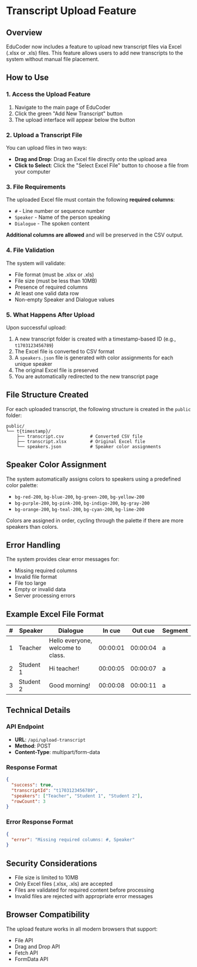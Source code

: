 # Transcript Upload Feature

## Overview

EduCoder now includes a feature to upload new transcript files via Excel (.xlsx or .xls) files. This feature allows users to add new transcripts to the system without manual file placement.

## How to Use

### 1. Access the Upload Feature

1. Navigate to the main page of EduCoder
2. Click the green "Add New Transcript" button
3. The upload interface will appear below the button

### 2. Upload a Transcript File

You can upload files in two ways:
- **Drag and Drop**: Drag an Excel file directly onto the upload area
- **Click to Select**: Click the "Select Excel File" button to choose a file from your computer

### 3. File Requirements

The uploaded Excel file must contain the following **required columns**:
- `#` - Line number or sequence number
- `Speaker` - Name of the person speaking
- `Dialogue` - The spoken content

**Additional columns are allowed** and will be preserved in the CSV output.

### 4. File Validation

The system will validate:
- File format (must be .xlsx or .xls)
- File size (must be less than 10MB)
- Presence of required columns
- At least one valid data row
- Non-empty Speaker and Dialogue values

### 5. What Happens After Upload

Upon successful upload:
1. A new transcript folder is created with a timestamp-based ID (e.g., `t1703123456789`)
2. The Excel file is converted to CSV format
3. A `speakers.json` file is generated with color assignments for each unique speaker
4. The original Excel file is preserved
5. You are automatically redirected to the new transcript page

## File Structure Created

For each uploaded transcript, the following structure is created in the `public` folder:

```
public/
└── t{timestamp}/
    ├── transcript.csv          # Converted CSV file
    ├── transcript.xlsx         # Original Excel file
    └── speakers.json           # Speaker color assignments
```

## Speaker Color Assignment

The system automatically assigns colors to speakers using a predefined color palette:
- `bg-red-200`, `bg-blue-200`, `bg-green-200`, `bg-yellow-200`
- `bg-purple-200`, `bg-pink-200`, `bg-indigo-200`, `bg-gray-200`
- `bg-orange-200`, `bg-teal-200`, `bg-cyan-200`, `bg-lime-200`

Colors are assigned in order, cycling through the palette if there are more speakers than colors.

## Error Handling

The system provides clear error messages for:
- Missing required columns
- Invalid file format
- File too large
- Empty or invalid data
- Server processing errors

## Example Excel File Format

| # | Speaker | Dialogue | In cue | Out cue | Segment |
|---|---------|----------|--------|---------|---------|
| 1 | Teacher | Hello everyone, welcome to class. | 00:00:01 | 00:00:04 | a |
| 2 | Student 1 | Hi teacher! | 00:00:05 | 00:00:07 | a |
| 3 | Student 2 | Good morning! | 00:00:08 | 00:00:11 | a |

## Technical Details

### API Endpoint
- **URL**: `/api/upload-transcript`
- **Method**: POST
- **Content-Type**: multipart/form-data

### Response Format
```json
{
  "success": true,
  "transcriptId": "t1703123456789",
  "speakers": ["Teacher", "Student 1", "Student 2"],
  "rowCount": 3
}
```

### Error Response Format
```json
{
  "error": "Missing required columns: #, Speaker"
}
```

## Security Considerations

- File size is limited to 10MB
- Only Excel files (.xlsx, .xls) are accepted
- Files are validated for required content before processing
- Invalid files are rejected with appropriate error messages

## Browser Compatibility

The upload feature works in all modern browsers that support:
- File API
- Drag and Drop API
- Fetch API
- FormData API 